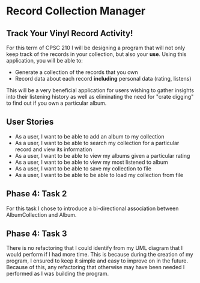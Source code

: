 # Record Collection Manager

## Track Your Vinyl Record Activity!

For this term of CPSC 210 I will be designing a program that will
not only keep track of the records in your collection, but also your **use**.
Using this application, you will be able to:
- Generate a collection of the records that you own
- Record data about each record **including** personal data (rating, listens)

This will be a very beneficial application for users wishing to gather insights into their
listening history as well as eliminating the need for "crate digging" to find out if you own
a particular album.

## User Stories
- As a user, I want to be able to add an album to my collection
- As a user, I want to be able to search my collection for a particular record and view its information
- As a user, I want to be able to view my albums given a particular rating
- As a user, I want to be able to view my most listened to album
- As a user, I want to be able to save my collection to file
- As a user, I want to be able to be able to load my collection from file

## Phase 4: Task 2
For this task I chose to introduce a  bi-directional association between AlbumCollection and Album.

## Phase 4: Task 3
There is no refactoring that I could identify from my UML diagram that I would perform if I had more time.
This is because during the creation of my program, I ensured to keep it simple and easy to improve on in the future.
Because of this, any refactoring that otherwise may have been needed I performed as I was building the program.
